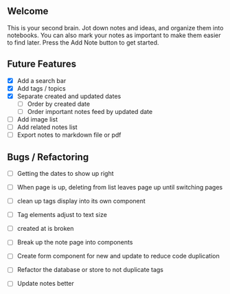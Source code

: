 ## Welcome
This is your second brain. Jot down notes and ideas, and organize them into notebooks. 
You can also mark your notes as important to make them easier to find later. Press the
Add Note button to get started.

## Future Features
- [X] Add a search bar
- [X] Add tags / topics
- [X] Separate created and updated dates
    - [ ] Order by created date
    - [ ] Order important notes feed by updated date
- [ ] Add image list
- [ ] Add related notes list
- [ ] Export notes to markdown file or pdf

## Bugs / Refactoring
- [ ] Getting the dates to show up right
- [ ] When page is up, deleting from list leaves page up until switching pages
- [ ] clean up tags display into its own component
- [ ] Tag elements adjust to text size
- [ ] created at is broken
- [ ] Break up the note page into components
- [ ] Create form component for new and update to reduce code duplication
- [ ] Refactor the database or store to not duplicate tags
- [ ] Update notes better

